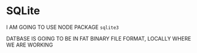 # SQLite

I AM GOING TO USE NODE PACKAGE `sqlite3`

DATBASE IS GOING TO BE IN FAT BINARY FILE FORMAT, LOCALLY WHERE WE ARE WORKING
